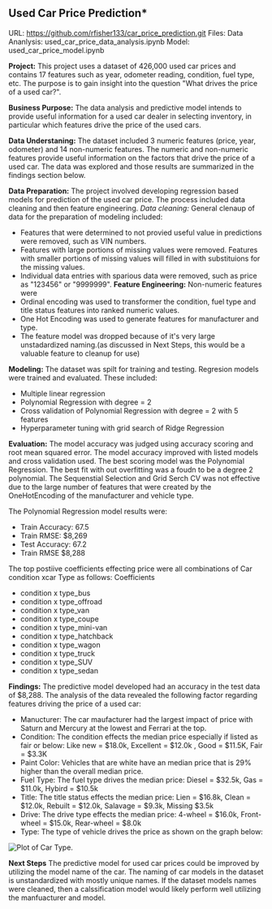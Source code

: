 ## Used Car Price Prediction*

URL: https://github.com/rfisher133/car_price_prediction.git
Files: 
Data Ananlysis: used_car_price_data_analysis.ipynb 
Model: used_car_price_model.ipynb 


**Project:** This project uses a dataset of 426,000 used car prices and contains 17 features such as year, 
odometer reading, condition, fuel type, etc. 
The purpose is to gain insight into the question "What drives the price of a used car?".


**Business Purpose:** The data analysis and predictive model intends to provide useful information for a used car dealer in
selecting inventory, in particular which features drive the price of the used cars. 

**Data Understaning:** The dataset included 3 numeric features (price, year, odometer) and 14 non-numeric features.
The numeric and non-numeric features provide useful information on the factors that drive the price of a used car. 
The data was explored and those results are summarized in the findings section below. 

**Data Preparation:** The project involved developing regression based models for prediction of the used car price.
The process included data cleaning and then feature engineering.
*Data cleaning:* General clenaup of data for the preparation of modeling included:
- Features that were determined to not provied useful value in predictions were removed, such as VIN numbers. 
- Features with large portions of missing values were removed. Features with smaller portions of missing values will filled in with substituions for the missing values. 
- Individual data entries with sparious data were removed, such as price as "123456" or "9999999". 
**Feature Engineering:** Non-numeric features were 
- Ordinal encoding was used to transformer the condition, fuel type and title status features into ranked numeric values.
- One Hot Encoding was used to generate features for manufacturer and type. 
- The feature model was dropped because of it's very large unstadardized naming.(as discussed in Next Steps, this would be a valuable feature to cleanup for use)

**Modeling:** The dataset was spilt for training and testing. Regresion models were trained and evaluated. These included:
- Multiple linear regression
- Polynomial  Regression with degree = 2
- Cross validation of Polynomial Regression with degree = 2 with 5 features
- Hyperparameter tuning with grid search of Ridge Regression

**Evaluation:** The model accuracy was judged using accuracy scoring and root mean squared error.
The model accuracy improved with listed models and cross validation used. The best scoring model was the
Polynomial Regression. The best fit with out overfitting was a foudn to be a degree 2 polynomial. 
The Sequenstial Selection and Grid Serch CV was not effective due to the large number of features that were
created by the OneHotEncoding of the manufacturer and vehicle type. 

The Polynomial Regression model results were:
- Train Accuracy: 67.5
- Train RMSE: $8,269
- Test Accuracy: 67.2
- Train RMSE $8,288

The top postiive coefficients effecting price were all combinations of Car condition xcar Type as follows: 
Coefficients
- condition x type_bus	
- condition x type_offroad	
- condition x type_van	
- condition x type_coupe	
- condition x type_mini-van	
- condition x type_hatchback	
- condition x type_wagon	
- condition x type_truck	
- condition x type_SUV	
- condition x type_sedan	

**Findings:** The predictive model developed had an accuracy in the test data of $8,288. 
The analysis of the data revealed the following factor regarding features driving the price of a used car: 

- Manucturer: The car maufacturer had the largest impact of price with Saturn and Mercury at the lowest and Ferrari at the top.
- Condition: The condition effects the median price especially if listed as fair or below: Like new = $18.0k, Excellent = $12.0k , Good = $11.5K, Fair = $3.3K 
- Paint Color: Vehicles that are white have an median price that is 29% higher than the overall median price.
- Fuel Type: The fuel type drives the median price: Diesel = $32.5k, Gas = $11.0k, Hybird = $10.5k
- Title: The title status effects the median price: Lien = $16.8k, Clean = $12.0k, Rebuilt = $12.0k, Salavage = $9.3k, Missing $3.5k
- Drive: The drive type effects the median price: 4-wheel = $16.0k, Front-wheel = $15.0k, Rear-wheel = $8.0k
- Type: The type of vehicle drives the price as shown on the graph below:

![Plot of Car Type](car_price_prediction/type_plot.png).

**Next Steps**
The predictive model for used car prices could be improved by utilizing the model name of the car.
The naming of car models in the dataset is unstandardized with mostly unique names. If the dataset
models names were cleaned, then a calssification model would likely perform well utilizing the manfuacturer 
and model. 
